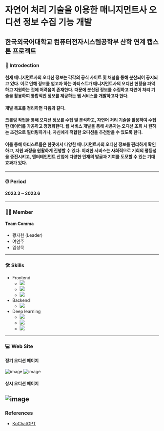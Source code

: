 # 자연어 처리 기술을 이용한 매니지먼트사 오디션 정보 수집 기능 개발
## 한국외국어대학교 컴퓨터전자시스템공학부 산학 연계 캡스톤 프로젝트

###  📃 Introdection
#### 현재 매니지먼트사의 오디션 정보는 각각의 공식 사이트 및 채널을 통해 분산되어 공지되고 있다. 이로 인해 정보를 얻고자 하는 아티스트가 매니지먼트사의 오디션 현황을 파악하고 지원하는 것에 어려움이 존재한다. 때문에 분산된 정보를 수집하고 자연어 처리 기술을 활용하여 통합적인 정보를 제공하는 웹 서비스를 개발하고자 한다.

#### 개발 목표를 정리하면 다음과 같다.
#### 크롤링 작업을 통해 오디션 정보를 수집 및 분석하고, 자연어 처리 기술을 활용하여 수집한 데이터를 가공하고 정형화한다. 웹 서비스 개발을 통해 사용자는 오디션 조회 시 원하는 조건으로 필터링하거나, 자신에게 적합한 오디션을 추천받을 수 있도록 한다.

#### 이를 통해 아티스트들은 한곳에서 다양한 매니지먼트사의 오디션 정보를 편리하게 확인하고, 지원 과정을 원활하게 진행할 수 있다. 이러한 서비스는 사회적으로 기회의 평등성을 증진시키고, 엔터테인먼트 산업에 다양한 인재의 발굴과 기여를 도모할 수 있는 기대효과가 있다.
---
### ⏰ Period
#### 2023.3 ~ 2023.6
---
### 👩‍💻 Member
#### Team Comma
- 황지현 (Leader)
- 여언주
- 임성묵  
---
### 🛠 Skills
- Frontend
    - <img src="https://img.shields.io/badge/HTML5-E34F26?style=flat&logo=HTML5&logoColor=white"/>
    - <img src="https://img.shields.io/badge/CSS3-1572B6?style=flat&logo=CSS3&logoColor=white"/>
    - <img src="https://img.shields.io/badge/JavaScript-F7DF1E?style=flat&logo=JavaScript&logoColor=black"/>
- Backend
    - <img src="https://img.shields.io/badge/Django-092E20?style=flat&logo=Django&logoColor=white"/>
- Deep learning
    - <img src="https://img.shields.io/badge/Python-3776AB?style=flat&logo=Python&logoColor=white"/>
    -  <img src="https://img.shields.io/badge/Google Colab-F9AB00?style=flat&logo=Google Colab&logoColor=white"/>
    - <img src="https://img.shields.io/badge/Pytorch-EE4C2C?style=flat&logo=PyTorch&logoColor=white"/>
---
### 💻 Web Site
#### 정기 오디션 페이지
  ![image](https://github.com/eejj357/ECE_Capstone_Dreamed/assets/84446424/59a18fa0-a7ee-4d27-bd35-9f095deda3a2)
  ![image](https://github.com/eejj357/ECE_Capstone_Dreamed/assets/84446424/e5f593cb-a46f-4a8b-8ba3-02ed3bed618d)

#### 상시 오디션 페이지
  ![image](https://github.com/eejj357/ECE_Capstone_Dreamed/assets/84446424/db89f1a9-6836-4d35-9a8b-89a53a04db31)  
---
### References
- [KoChatGPT](https://github.com/airobotlab/KoChatGPT)
